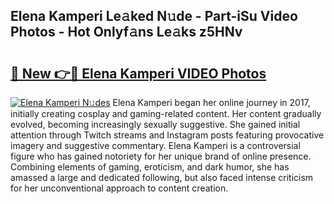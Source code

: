 ## Elena Kamperi Le𝚊ked N𝚞de - Part-iSu Video Photos - Hot Onlyf𝚊ns Le𝚊ks z5HNv

# <h2><a href="http://ac51872.deff.icu/?id=Elena+Kamperi">🔗 New 👉🔴 Elena Kamperi VIDEO Photos</a></h2>

[![Elena Kamperi N𝚞des](https://i.imgur.com/rIISA9y.gif)](http://ac51872.deff.icu/?id=Elena+Kamperi)
Elena Kamperi began her online journey in 2017, initially creating cosplay and gaming-related content. Her content gradually evolved, becoming increasingly sexually suggestive. She gained initial attention through Twitch streams and Instagram posts featuring provocative imagery and suggestive commentary. Elena Kamperi is a controversial figure who has gained notoriety for her unique brand of online presence. Combining elements of gaming, eroticism, and dark humor, she has amassed a large and dedicated following, but also faced intense criticism for her unconventional approach to content creation.
